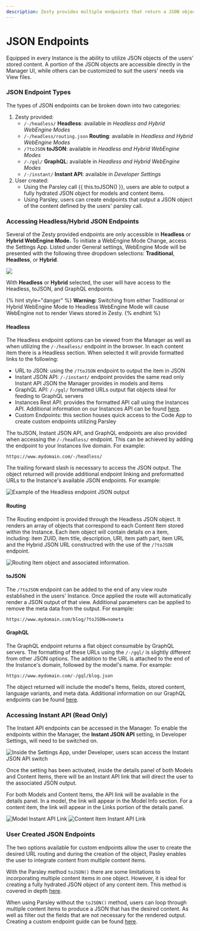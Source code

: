 ```yaml
---
description: Zesty provides multiple endpoints that return a JSON objects.
---
```


# JSON Endpoints

Equipped in every Instance is the ability to utilize JSON objects of the users' stored content. A portion of the JSON objects are accessible directly in the Manager UI, while others can be customized to suit the users' needs via View files.

### JSON Endpoint Types

The types of JSON endpoints can be broken down into two categories:

1. Zesty provided:
   * `/-/headless/` **Headless**: available in _Headless_ _and_ _Hybrid WebEngine Modes_
   * `/-/headless/routing.json` **Routing**: available in _Headless_ _and_ _Hybrid WebEngine Modes_
   * `/?toJSON` **toJSON**: available in _Headless and Hybrid WebEngine Modes_
   * `/-/gql/` **GraphQL**: available in _Headless and Hybrid WebEngine Modes_
   * `/-/instant/` **Instant API**: available in _Developer Settings_
2. User created:
   * Using the Parsley call \{{ this.toJSON() \}}, users are able to output a fully hydrated JSON object for models and content items.
   * Using Parsley, users can create endpoints that output a JSON object of the content defined by the users' parsley call.

### Accessing Headless/Hybrid JSON Endpoints

Several of the Zesty provided endpoints are only accessible in **Headless** or **Hybrid WebEngine Mode.** To initiate a WebEngine Mode Change, access the Settings App. Listed under General settings, WebEngine Mode will be presented with the following three dropdown selections: **Traditional**, **Headless**, or **Hybrid**.

![](../../.gitbook/assets/webengine\_mode\_setting.png)

With **Headless** or **Hybrid** selected, the user will have access to the Headless, toJSON, and GraphQL endpoints.&#x20;

{% hint style="danger" %}
**Warning:** Switching from either Traditional or Hybrid WebEngine Mode to Headless WebEngine Mode will cause WebEngine not to render Views stored in Zesty.
{% endhint %}

#### Headless

The Headless endpoint options can be viewed from the Manager as well as when utilizing the `/-/headless/` endpoint in the browser. In each content item there is a Headless section. When selected it will provide formatted links to the following:

* URL to JSON: using the `/?toJSON` endpoint to output the item in JSON
* Instant JSON API: `/-/instant/` endpoint provides the same read only Instant API JSON the Manager provides in models and items
* GraphQL API: `/-/gql/` formatted URLs output flat objects ideal for feeding to GraphQL servers
* Instances Rest API: provides the formatted API call using the Instances API. Additional information on our Instances API can be found [here](../instances-api.md).&#x20;
* Custom Endpoints: this section houses quick access to the Code App to create custom endpoints utilizing Parsley

The toJSON, Instant JSON API, and GraphQL endpoints are also provided when accessing the `/-/headless/` endpoint. This can be achieved by adding the endpoint to your Instances live domain. For example:

`https://www.mydomain.com/-/headless/`

The trailing forward slash is necessary to access the JSON output. The object returned will provide additional endpoint linking and preformatted URLs to the Instance's available JSON endpoints. For example:&#x20;

![Example of the Headless endpoint JSON output](../../.gitbook/assets/headless\_JSON.png)

#### Routing

The Routing endpoint is provided through the Headless JSON object. It renders an array of objects that correspond to each Content Item stored within the Instance. Each item object will contain details on a item, including: item ZUID, item title, description, URI, item path part, item URL and the Hybrid JSON URL constructred with the use of the `/?toJSON` endpoint.

![Routing Item object and associated information.](../../.gitbook/assets/routing\_item.png)

#### toJSON

The `/?toJSON` endpoint can be added to the end of any view route established in the users' Instance. Once applied the route will automatically render a JSON output of that view. Additional parameters can be applied to remove the meta data from the output. For example:

`https://www.mydomain.com/blog/?toJSON=nometa`

#### GraphQL

The GraphQL endpoint returns a flat object consumable by GraphQL servers. The formatting of these URLs using the `/-/gql/` is slightly different from other JSON options. The addition to the URL is attached to the end of the Instance's domain, followed by the model's name. For example:

`https://www.mydomain.com/-/gql/blog.json`

The object returned will include the model's Items, fields, stored content, language variants, and meta data. Additional information on our GraphQL endpoints can be found [here](../graphql.md).

### Accessing Instant API (Read Only)

The Instant API endpoints can be accessed in the Manager. To enable the endpoints within the Manager, the **Instant JSON API** setting, in Developer Settings, will need to be switched on.&#x20;

![Inside the Settings App, under Developer, users scan access the Instant JSON API switch ](../../.gitbook/assets/instant\_api\_setting.png)

Once the setting has been activated, inside the details panel of both Models and Content Items, there will be an Instant API link that will direct the user to the associated JSON output.&#x20;

For both Models and Content Items, the API link will be available in the details panel. In a model, the link will appear in the Model Info section. For a content item, the link will appear in the Links portion of the details panel.

![Model Instant API Link](../../.gitbook/assets/instant\_api\_model.png) ![Content Item Instant API Link](../../.gitbook/assets/instant\_api\_item.png)

### User Created JSON Endpoints

The two options available for custom endpoints allow the user to create the desired URL routing and during the creation of the object, Pasley enables the user to integrate content from multiple content items. &#x20;

With the Parsley method `toJSON()` there are some limitations to incorporating multiple content items in one object. However, it is ideal for creating a fully hydrated JSON object of any content item. This method is covered in depth [here](parsley-tojson.md).

When using Parsley without the `toJSON()` method, users can loop through multiple content items to produce a JSON that has the desired content. As well as filter out the fields that are not necessary for the rendered output. Creating a custom endpoint guide can be found [here](how-to-create-a-customizable-json-endpoint-for-content.md).
